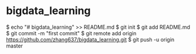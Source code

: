 # bigdata_learning

$ echo "# bigdata_learning" >> README.md
$ git init
$ git add README.md
$ git commit -m "first commit"
$ git remote add origin https://github.com/zhang637/bigdata_learning.git
$ git push -u origin master

